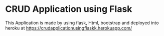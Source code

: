 #                                 CRUD Application using Flask
 This Application is made by using flask, Html, bootstrap and deployed into heroku at
 https://crudapplicationusingflaskk.herokuapp.com/
